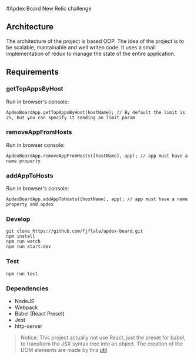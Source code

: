 #Apdex Board
New Relic challenge

## Architecture
The architecture of the project is based OOP.
The idea of the project is to be scalable, mantainable and well writen code.
It uses a small implementation of redux to manage the state of the entire application.

## Requirements
### getTopAppsByHost
Run in browser's console:
```
ApdexBoardApp.getTopAppsByHost(hostName); // By default the limit is 25, but you can specify it sending an limit param
```
### removeAppFromHosts
Run in browser console:
```
ApdexBoardApp.removeAppFromHosts([hostName], app); // app must have a name property
```

### addAppToHosts
Run in browser's console:
```
ApdexBoardApp.addAppToHosts([hostName], app); // app must have a name property and apdex
```


### Develop
```
git clone https://github.com/fjflala/apdex-board.git
npm install
npm run watch
npm run start:dev
```

### Test
```
npm run test
```

### Dependencies
+ NodeJS
+ Webpack
+ Babel (React Preset)
+ Jest
+ http-server

> Notice: This project actually not use React, just the preset for babel, to transform the JSX syntax tree into an object. The creation of the DOM elements are made by this [util](https://github.com/fjflala/apdex-board/tree/master/src/utils/dom)